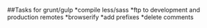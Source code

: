 ##Tasks for grunt/gulp
*compile less/sass
*ftp to development and production remotes
*browserify
*add prefixes
*delete comments
